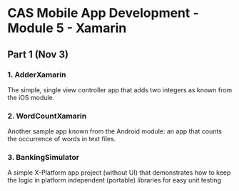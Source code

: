 # CAS Mobile App Development - Module 5 - Xamarin
## Part 1 (Nov 3)
### 1. AdderXamarin
The simple, single view controller app that adds two integers as known from the iOS module.
### 2. WordCountXamarin
Another sample app known from the Android module: an app that counts the occurrence of words in text files.
### 3. BankingSimulator
A simple X-Platform app project (without UI) that demonstrates how to keep the logic in platform independent (portable) libraries for easy unit testing
